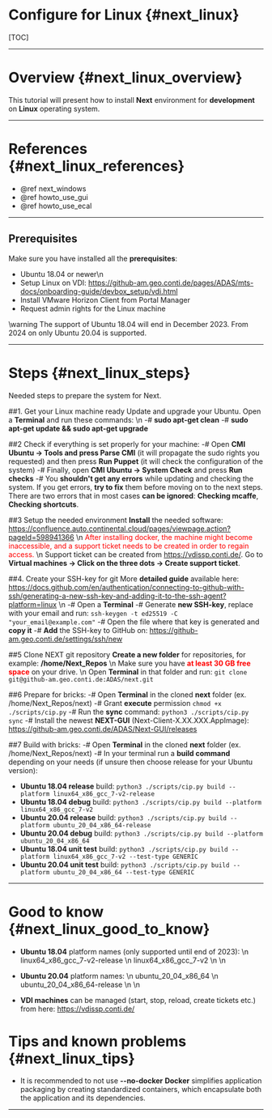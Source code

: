 Configure for Linux {#next_linux}
=====

[TOC]

---

# Overview {#next_linux_overview}

This tutorial will present how to install **Next** environment for **development** on **Linux** operating system.

---

# References {#next_linux_references}

* @ref next_windows
* @ref howto_use_gui
* @ref howto_use_ecal

---

## Prerequisites
Make sure you have installed all the **prerequisites**:
 - Ubuntu 18.04 or newer\n
 - Setup Linux on VDI: https://github-am.geo.conti.de/pages/ADAS/mts-docs/onboarding-guide/devbox_setup/vdi.html
 - Install VMware Horizon Client from Portal Manager
 - Request admin rights for the Linux machine

\warning The support of Ubuntu 18.04 will end in December 2023. From 2024 on only Ubuntu 20.04 is supported.

---

# Steps {#next_linux_steps}

Needed steps to prepare the system for Next.

##1. Get your Linux machine ready
Update and upgrade your Ubuntu. Open a **Terminal** and run these commands: \n 
 -# **sudo apt-get clean**
 -# **sudo apt-get update && sudo apt-get upgrade**

##2 Check if everything is set properly for your machine:
 -# Open **CMI Ubuntu -> Tools and press Parse CMI** (it will propagate the sudo rights you requested) and then press **Run Puppet** (it will check the configuration of the system)
 -# Finally, open **CMI Ubuntu -> System Check** and press **Run checks**
 -# You **shouldn't get any errors** while updating and checking the system. If you get errors, **try to fix** them before moving on to the next steps. There are two errors that in most cases **can be ignored**: **Checking mcaffe**, **Checking shortcuts**.

##3 Setup the needed environment
**Install** the needed software: https://confluence.auto.continental.cloud/pages/viewpage.action?pageId=598941366 \n
<span style="color:RED">After installing docker, the machine might become inaccessible, and a support ticket needs to be created in order to regain access.</span> \n
Support ticket can be created from https://vdissp.conti.de/. Go to **Virtual machines -> Click on the three dots -> Create support ticket**.

##4. Create your SSH-key for git
More **detailed guide** available here: https://docs.github.com/en/authentication/connecting-to-github-with-ssh/generating-a-new-ssh-key-and-adding-it-to-the-ssh-agent?platform=linux \n
 -# Open a **Terminal**
 -# Generate **new SSH-key**, replace with your email and run: `ssh-keygen -t ed25519 -C "your_email@example.com"`
 -# Open the file where that key is generated and **copy it**
 -# **Add** the SSH-key to GitHub on: https://github-am.geo.conti.de/settings/ssh/new

##5 Clone NEXT git repository
**Create a new folder** for repositories, for example: <B>/home/Next_Repos</B> \n
Make sure you have <span style="color:RED">**at least 30 GB free space**</span> on your drive. \n
Open **Terminal** in that folder and run: `git clone git@github-am.geo.conti.de:ADAS/next.git`

##6 Prepare for bricks:
 -# Open **Terminal** in the cloned **next** folder (ex. /home/Next_Repos/next)
 -# Grant **execute** permission `chmod +x ./scripts/cip.py`
 -# Run the **sync** command: `python3 ./scripts/cip.py sync`
 -# Install the newest **NEXT-GUI** (Next-Client-X.XX.XXX.AppImage): https://github-am.geo.conti.de/ADAS/Next-GUI/releases

##7 Build with bricks:
 -# Open **Terminal** in the cloned **next** folder (ex. /home/Next_Repos/next)
 -# In your terminal run a **build command** depending on your needs (if unsure then choose release for your Ubuntu version):
 - **Ubuntu 18.04 release** build: `python3 ./scripts/cip.py build --platform linux64_x86_gcc_7-v2-release`
 - **Ubuntu 18.04 debug** build: `python3 ./scripts/cip.py build --platform linux64_x86_gcc_7-v2`
 - **Ubuntu 20.04 release** build: `python3 ./scripts/cip.py build --platform ubuntu_20_04_x86_64-release`
 - **Ubuntu 20.04 debug** build: `python3 ./scripts/cip.py build --platform ubuntu_20_04_x86_64`
 - **Ubuntu 18.04 unit test** build: `python3 ./scripts/cip.py build --platform linux64_x86_gcc_7-v2 --test-type GENERIC`
 - **Ubuntu 20.04 unit test** build: `python3 ./scripts/cip.py build --platform ubuntu_20_04_x86_64 --test-type GENERIC`

---

# Good to know {#next_linux_good_to_know}

 - **Ubuntu 18.04** platform names (only supported until end of 2023): \n
   linux64_x86_gcc_7-v2-release \n
   linux64_x86_gcc_7-v2 \n \n

 - **Ubuntu 20.04** platform names: \n
   ubuntu_20_04_x86_64 \n
   ubuntu_20_04_x86_64-release \n \n

 - **VDI machines** can be managed (start, stop, reload, create tickets etc.) from here: https://vdissp.conti.de/


# Tips and known problems {#next_linux_tips}
- It is recommended to not use **--no-docker**
**Docker** simplifies application packaging by creating standardized containers, which encapsulate both the application and its dependencies.
---